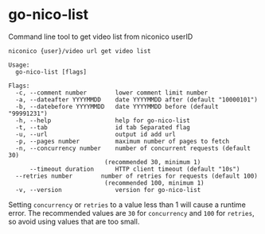 # go-nico-list

Command line tool to get video list from niconico userID

```text
niconico {user}/video url get video list

Usage:
  go-nico-list [flags]

Flags:
  -c, --comment number        lower comment limit number
  -a, --dateafter YYYYMMDD    date YYYYMMDD after (default "10000101")
  -b, --datebefore YYYYMMDD   date YYYYMMDD before (default "99991231")
  -h, --help                  help for go-nico-list
  -t, --tab                   id tab Separated flag
  -u, --url                   output id add url
  -p, --pages number          maximum number of pages to fetch
  -n, --concurrency number    number of concurrent requests (default 30)
                           (recommended 30, minimum 1)
      --timeout duration      HTTP client timeout (default "10s")
  --retries number        number of retries for requests (default 100)
                           (recommended 100, minimum 1)
  -v, --version               version for go-nico-list
```

Setting `concurrency` or `retries` to a value less than 1 will cause a runtime error.
The recommended values are `30` for `concurrency` and `100` for `retries`, so avoid using values that are too small.
